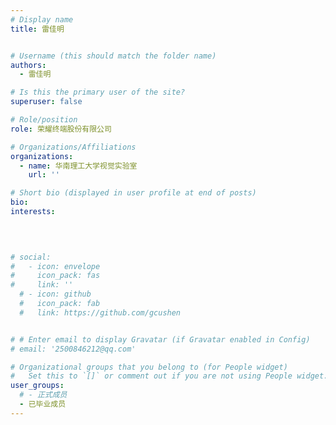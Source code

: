```yaml
---
# Display name
title: 雷佳明


# Username (this should match the folder name)
authors:
  - 雷佳明

# Is this the primary user of the site?
superuser: false

# Role/position
role: 荣耀终端股份有限公司

# Organizations/Affiliations
organizations:
  - name: 华南理工大学视觉实验室
    url: ''

# Short bio (displayed in user profile at end of posts)
bio: 
interests:
  
  


# social:
#   - icon: envelope
#     icon_pack: fas
#     link: ''
  # - icon: github
  #   icon_pack: fab
  #   link: https://github.com/gcushen


# # Enter email to display Gravatar (if Gravatar enabled in Config)
# email: '2500846212@qq.com'

# Organizational groups that you belong to (for People widget)
#   Set this to `[]` or comment out if you are not using People widget.
user_groups:
  # - 正式成员
  - 已毕业成员
---
```

<!-- 阿里巴巴淘天集团工作。 -->



